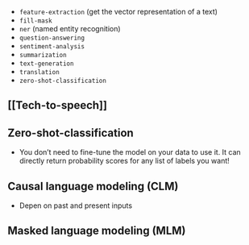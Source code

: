  - `feature-extraction` (get the vector representation of a text)
- `fill-mask`
- `ner` (named entity recognition)
- `question-answering`
- `sentiment-analysis`
- `summarization`
- `text-generation`
- `translation`
- `zero-shot-classification`
## [[Tech-to-speech]]

## Zero-shot-classification
- You don’t need to fine-tune the model on your data to use it. It can directly return probability scores for any list of labels you want!

## Causal language modeling (CLM)
- Depen on past and present inputs
## Masked language modeling (MLM)